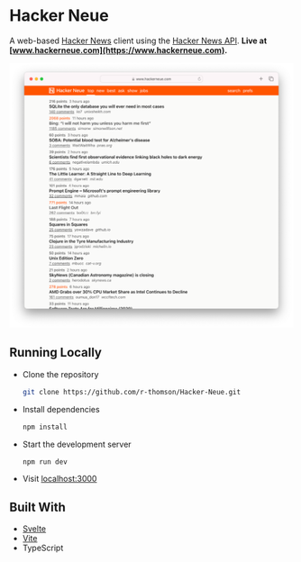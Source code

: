 # Hacker Neue

A web-based [Hacker News](https://news.ycombinator.com) client using the [Hacker News API](https://github.com/HackerNews/API). **Live at [www.hackerneue.com](https://www.hackerneue.com).**

![Screenshot of Hacker Neue running in a web browser](./screenshot.png)

## Running Locally

* Clone the repository

  ```sh
  git clone https://github.com/r-thomson/Hacker-Neue.git
  ```

* Install dependencies

  ```sh
  npm install
  ```

* Start the development server

  ```sh
  npm run dev
  ```

* Visit [localhost:3000](http://localhost:3000)

## Built With

* [Svelte](https://svelte.dev)
* [Vite](https://vitejs.dev)
* TypeScript

